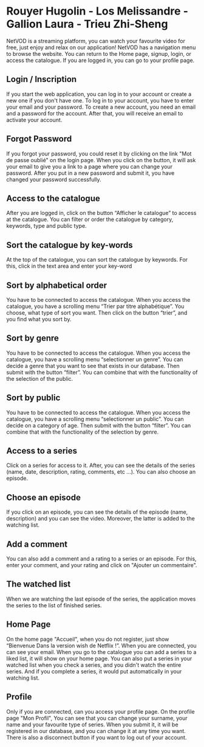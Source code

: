 # Rouyer Hugolin - Los Melissandre - Gallion Laura - Trieu Zhi-Sheng

NetVOD is a streaming platform, you can watch your favourite video for free, just enjoy and relax on our application! NetVOD has a navigation menu to browse the website. You can return to the Home page, signup, login, or access the catalogue. If you are logged in, you can go to your profile page.


## Login / Inscription
If you start the web application, you can log in to your account or create a new one if you don't have one.
To log in to your account, you have to enter your email and your password.
To create a new account, you need an email and a password for the account. After that, you will receive an email to activate your account.


## Forgot Password
If you forgot your password, you could reset it by clicking on the link "Mot de passe oublié" on the login page. When you click on the button, it will ask your email to give you a link to a page where you can change your password. After you put in a new password and submit it, you have changed your password successfully.


## Access to the catalogue
After you are logged in, click on the button “Afficher le catalogue” to access 	at the catalogue. You can filter or order the catalogue by category, keywords, type and public type.


## Sort the catalogue by key-words
At the top of the catalogue, you can sort the catalogue by keywords. For this, click in the text area and enter your key-word

## Sort by alphabetical order
You have to be connected to access the catalogue. When you access the catalogue, you have a scrolling menu “Trier par titre alphabétique”. You choose, what type of sort you want.
Then click on the button “trier”, and you find what you sort by.


## Sort by genre
You have to be connected to access the catalogue. When you access the catalogue, you have a scrolling menu “selectionner un genre”.
You can decide a genre that you want to see that exists in our database. Then submit with the button “filter”. You can combine that with the functionality of the selection of the public.

## Sort by public
You have to be connected to access the catalogue. When you access the catalogue, you have a scrolling menu “selectionner un public”.
You can decide on a category of age. Then submit with the button “filter”. You can combine that with the functionality of the selection by genre.

## Access to a series
Click on a series for access to it. After, you can see the details of the series (name, date, description, rating, comments, etc ...). You can also choose an episode.


## Choose an episode
If you click on an episode, you can see the details of the episode (name, description) and you can see the video. Moreover, the latter is added to the watching list.

## Add a comment
You can also add a comment and a rating to a series or an episode. For this, enter your comment, and your rating and click on "Ajouter un commentaire".


## The watched list
When we are watching the last episode of the series, the application moves the series to the list of finished series.


## Home Page
On the home page "Accueil", when you do not register, just show “Bienvenue Dans la version wish de Netflix !”. When you are connected, you can see your email. When you go to the catalogue you can add a series to a liked list, it will show on your home page. You can also put a series in your watched list when you check a series, and you didn't watch the entire series. And if you complete a series, it would put automatically in your watching list.

## Profile
Only if you are connected, can you access your profile page.
On the profile page "Mon Profil", You can see that you can change your surname, your name and your favourite type of series. When you submit it, it will be registered in our database, and you can change it at any time you want. There is also a disconnect button if you want to log out of your account.



